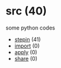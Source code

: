 # src (40)
some python codes

+ [stepin](stepin/README.md) (41)
+ [import](import/README.md) (0)
+ [apply](apply/README.md) (0)
+ [share](share/README.md) (0)
